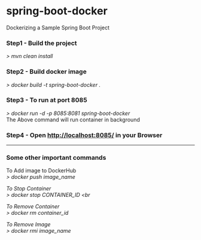 # spring-boot-docker 
 Dockerizing a Sample Spring Boot Project

### Step1 - Build the project<br>
<i>> mvn clean install</i><br>

### Step2 - Build docker image<br>
<i>> docker build -t spring-boot-docker .</i><br>

### Step3 - To run at port 8085<br>
<i>> docker run -d -p 8085:8081 spring-boot-docker </i><br>
The Above command will run container in background<br>

### Step4 - Open <http://localhost:8085/> in your Browser

*****

### Some other important commands

To Add image to DockerHub<br>
<i>> docker push image_name <br>

To Stop Container<br>
<i>> docker stop CONTAINER_ID <br

To Remove Container <br>
<i>> docker rm container_id <br>
  
To Remove Image <br>
<i>> docker rmi image_name <br>
  
